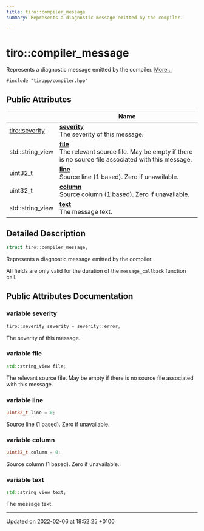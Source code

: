 ```yaml
---
title: tiro::compiler_message
summary: Represents a diagnostic message emitted by the compiler. 

---
```


# tiro::compiler_message



Represents a diagnostic message emitted by the compiler.  [More...](#detailed-description)


`#include "tiropp/compiler.hpp"`

## Public Attributes

|                | Name           |
| -------------- | -------------- |
| [tiro::severity](/docs/api/namespaces/namespacetiro#enum-severity) | **[severity](/docs/api/classes/structtiro_1_1compiler__message#variable-severity)** <br>The severity of this message.  |
| std::string&#95;view | **[file](/docs/api/classes/structtiro_1_1compiler__message#variable-file)** <br>The relevant source file. May be empty if there is no source file associated with this message.  |
| uint32&#95;t | **[line](/docs/api/classes/structtiro_1_1compiler__message#variable-line)** <br>Source line (1 based). Zero if unavailable.  |
| uint32&#95;t | **[column](/docs/api/classes/structtiro_1_1compiler__message#variable-column)** <br>Source column (1 based). Zero if unavailable.  |
| std::string&#95;view | **[text](/docs/api/classes/structtiro_1_1compiler__message#variable-text)** <br>The message text.  |

## Detailed Description

```cpp
struct tiro::compiler_message;
```

Represents a diagnostic message emitted by the compiler. 

All fields are only valid for the duration of the `message_callback` function call. 

## Public Attributes Documentation

### variable severity

```cpp
tiro::severity severity = severity::error;
```

The severity of this message. 

### variable file

```cpp
std::string_view file;
```

The relevant source file. May be empty if there is no source file associated with this message. 

### variable line

```cpp
uint32_t line = 0;
```

Source line (1 based). Zero if unavailable. 

### variable column

```cpp
uint32_t column = 0;
```

Source column (1 based). Zero if unavailable. 

### variable text

```cpp
std::string_view text;
```

The message text. 

-------------------------------

Updated on 2022-02-06 at 18:52:25 +0100